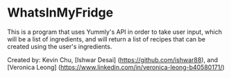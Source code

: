 # WhatsInMyFridge
This is a program that uses Yummly's API in order to take user input, which will be a list of ingredients, and will return a list of recipes that can be created using the user's ingredients. 

Created by: Kevin Chu, [Ishwar Desai] (https://github.com/ishwar88), and [Veronica Leong] (https://www.linkedin.com/in/veronica-leong-b40580171/)
